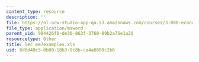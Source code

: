 ```yaml
---
content_type: resource
description: ''
file: https://ol-ocw-studio-app-qa.s3.amazonaws.com/courses/3-080-economic-environmental-issues-in-materials-selection-fall-2005/8d8d40c30b0018b39c8bca4a0809c2b6_lec_ee7examples.xls
file_type: application/msword
parent_uid: 984426f8-de30-863f-3760-89b2a75e1a20
resourcetype: Other
title: lec_ee7examples.xls
uid: 8d8d40c3-0b00-18b3-9c8b-ca4a0809c2b6
---
```


